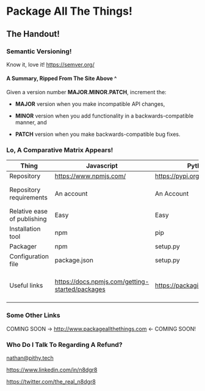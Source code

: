 # Package All The Things!
## The Handout!

### Semantic Versioning!

Know it, love it!  https://semver.org/

#### A Summary, Ripped From The Site Above ^

Given a version number **MAJOR.MINOR.PATCH**, increment the:

* **MAJOR** version when you make incompatible API changes,

* **MINOR** version when you add functionality in a backwards-compatible manner, and

* **PATCH** version when you make backwards-compatible bug fixes.


### Lo, A Comparative Matrix Appears!

|Thing|Javascript|Python|Ruby|Java|.NET|
|-----|----------|------|----|----|----|
|Repository|https://www.npmjs.com/|https://pypi.org/|https://rubygems.org/|http://search.maven.org/|https://www.nuget.org/|
|Repository requirements|An account|An Account|An Account|Account<br/>GPG key<br/>human verification|Account<br/>code signing cert|
|Relative ease of publishing|Easy|Easy|Easy|Harder|Not for the home gamer?|
|Installation tool|npm|pip|gem|maven|nuget|
|Packager|npm|setup.py|bundler|maven or gradle|nuget|
|Configuration file|package.json|setup.py|.gemspec|pom.xml or build.gradle|.nuspec|
|Useful links|https://docs.npmjs.com/getting-started/packages|https://packaging.python.org/|https://bundler.io/guides/creating_gem.html|https://central.sonatype.org/pages/ossrh-guide.html|https://docs.microsoft.com/en-us/nuget/create-packages/overview-and-workflow|

### Some Other Links
COMING SOON -> http://www.packageallthethings.com  <- COMING SOON!

### Who Do I Talk To Regarding A Refund?
nathan@pithy.tech

https://www.linkedin.com/in/n8dgr8

https://twitter.com/the_real_n8dgr8
